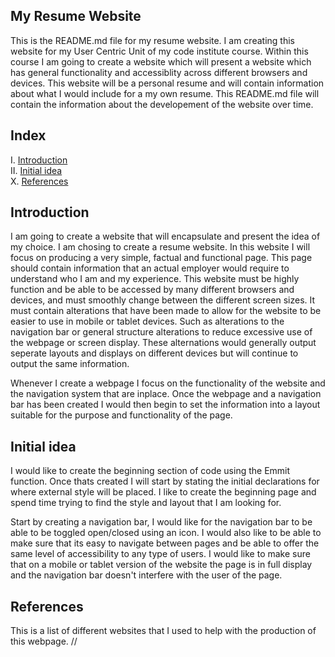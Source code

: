 ## My Resume Website
This is the README.md file for my resume website. I am creating this website for my User Centric Unit of my code institute course.
Within this course I am going to create a website which will present a website which has general functionality and accessiblity across different browsers and devices.
This website will be a personal resume and will contain information about what I would include for a my own resume.
This README.md file will contain the information about the developement of the website over time.
<br>
## Index
I.   [Introduction](#introduction) <br>
II.  [Initial idea](#begin-idea) <br>
X.   [References](#reference) <br>
<a name="introduction"></a>
## Introduction
I am going to create a website that will encapsulate and present the idea of my choice. I am chosing to create a resume website.
In this website I will focus on producing a very simple, factual and functional page.
This page should contain information that an actual employer would require to understand who I am and my experience.
This website must be highly function and be able to be accessed by many different browsers and devices, and must smoothly change between the different screen sizes.
It must contain alterations that have been made to allow for the website to be easier to use in mobile or tablet devices.
Such as alterations to the navigation bar or general structure alterations to reduce excessive use of the webpage or screen display.
These alternations would generally output seperate layouts and displays on different devices but will continue to output the same information.
<br>

Whenever I create a webpage I focus on the functionality of the website and the navigation system that are inplace.
Once the webpage and a navigation bar has been created I would then begin to set the information into a layout suitable for the purpose and functionality of the page.
<br>
<a name="begin-idea"></a>
## Initial idea
I would like to create the beginning section of code using the Emmit function.
Once thats created I will start by stating the initial declarations for where external style will be placed.
I like to create the beginning page and spend time trying to find the style and layout that I am looking for.
<br>

Start by creating a navigation bar, I would like for the navigation bar to be able to be toggled open/closed using an icon.
I would also like to be able to make sure that its easy to navigate between pages and be able to offer the same level of accessibility to any type of users.
I would like to make sure that on a mobile or tablet version of the website the page is in full display and the navigation bar doesn't interfere with the user of the page.
<br>
<a name="reference"></a>
## References
This is a list of different websites that I used to help with the production of this webpage.
//